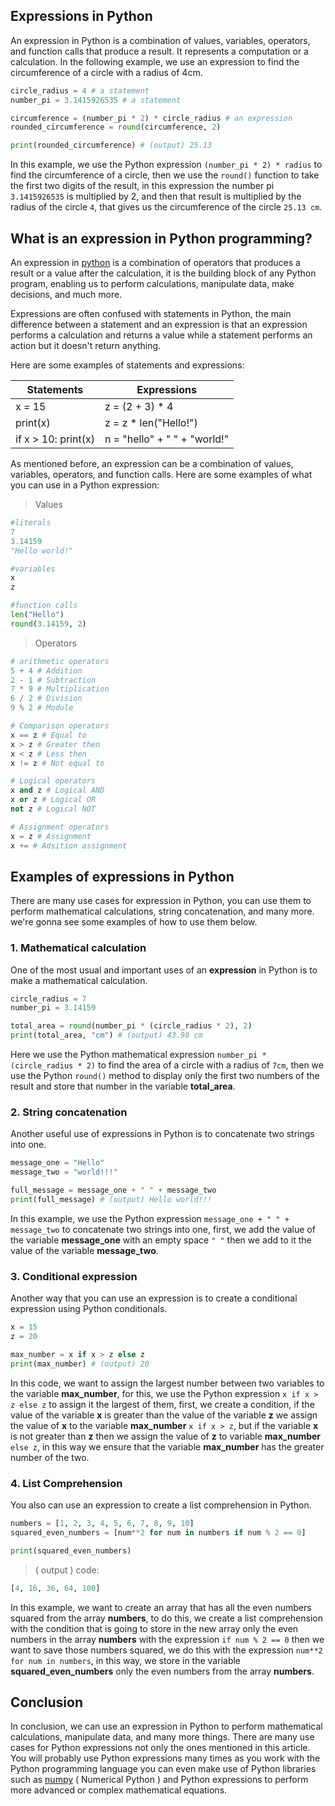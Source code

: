## Expressions in Python

An expression in Python is a combination of values, variables, operators, and function calls that produce a result. It represents a computation or a calculation. In the following example, we use an expression to find the circumference of a circle with a radius of 4cm.

```py
circle_radius = 4 # a statement
number_pi = 3.1415926535 # a statement

circumference = (number_pi * 2) * circle_radius # an expression
rounded_circumference = round(circumference, 2)

print(rounded_circumference) # (output) 25.13
```

In this example, we use the Python expression `(number_pi * 2) * radius` to find the circumference of a circle, then we use the `round()` function to take the first two digits of the result, in this expression the number pi `3.1415926535` is multiplied by 2, and then that result is multiplied by the radius of the circle `4`, that gives us the circumference of the circle `25.13 cm`.

## What is an expression in Python programming?

An expression in [python](https://docs.python.org/3/) is a combination of operators that produces a result or a value after the calculation, it is the building block of any Python program, enabling us to perform calculations, manipulate data, make decisions, and much more. 

Expressions are often confused with statements in Python, the main difference between a statement and an expression is that an expression performs a calculation and returns a value while a statement performs an action but it doesn't return anything.

Here are some examples of statements and expressions:

| Statements          | Expressions                  |
|---------------------|------------------------------|
| x = 15              | z = (2 + 3) * 4              |
| print(x)            | z = z * len("Hello!")        |
| if x > 10: print(x) | n = "hello" + " " + "world!" |
         
As mentioned before, an expression can be a combination of values, variables, operators, and function calls. Here are some examples of what you can use in a Python expression:

> Values
```py
#literals
7
3.14159
"Hello world!"

#variables
x
z

#function calls
len("Hello")
round(3.14159, 2)
```
> Operators
```py
# arithmetic operators
5 + 4 # Addition
2 - 1 # Subtraction
7 * 9 # Multiplication
6 / 2 # Division
9 % 2 # Module

# Comparison operators
x == z # Equal to
x > z # Greater then
x < z # Less then
x != z # Not equal to

# Logical operators
x and z # Logical AND
x or z # Logical OR
not z # Logical NOT

# Assignment operators
x = z # Assignment
x += # Adsition assignment
```

## Examples of expressions in Python

There are many use cases for expression in Python, you can use them to perform mathematical calculations, string concatenation, and many more. we're gonna see some examples of how to use them below.

### 1. Mathematical calculation

One of the most usual and important uses of an **expression** in Python is to make a mathematical calculation.

```py
circle_radius = 7
number_pi = 3.14159

total_area = round(number_pi * (circle_radius * 2), 2)
print(total_area, "cm") # (output) 43.98 cm
```

Here we use the Python mathematical expression `number_pi * (circle_radius * 2)` to find the area of a circle with a radius of `7cm`, then we use the Python `round()` method to display only the first two numbers of the result and store that number in the variable **total_area**.

### 2. String concatenation

Another useful use of expressions in Python is to concatenate two strings into one.

```py
message_one = "Hello"
message_two = "world!!!"

full_message = message_one + " " + message_two
print(full_message) # (output) Hello world!!!
```

In this example, we use the Python expression `message_one + " " + message_two` to concatenate two strings into one, first, we add the value of the variable **message_one** with an empty space `" "` then we add to it the value of the variable **message_two**.

### 3. Conditional expression

Another way that you can use an expression is to create a conditional expression using Python conditionals.

```py
x = 15
z = 20

max_number = x if x > z else z
print(max_number) # (output) 20
```

In this code, we want to assign the largest number between two variables to the variable **max_number**, for this, we use the Python expression `x if x > z else z` to assign it the largest of them, first, we create a condition, if the value of the variable **x** is greater than the value of the variable **z** we assign the value of **x** to the variable **max_number** `x if x > z`, but if the variable **x** is not greater than **z** then we assign the value of **z** to variable **max_number** `else z`, in this way we ensure that the variable **max_number** has the greater number of the two.

### 4. List Comprehension

You also can use an expression to create a list comprehension in Python.


```py
numbers = [1, 2, 3, 4, 5, 6, 7, 8, 9, 10]
squared_even_numbers = [num**2 for num in numbers if num % 2 == 0]

print(squared_even_numbers)
```
> ( output ) code:
```py
[4, 16, 36, 64, 100]
```

In this example, we want to create an array that has all the even numbers squared from the array **numbers**, to do this, we create a list comprehension with the condition that is going to store in the new array only the even numbers in the array **numbers** with the expression `if num % 2 == 0` then we want to save those numbers squared, we do this with the expression `num**2 for num in numbers`, in this way, we store in the variable **squared_even_numbers** only the even numbers from the array **numbers**.

## Conclusion

In conclusion, we can use an expression in Python to perform mathematical calculations, manipulate data, and many more things. There are many use cases for Python expressions not only the ones mentioned in this article. You will probably use Python expressions many times as you work with the Python programming language you can even make use of Python libraries such as [numpy](https://numpy.org/doc/) ( Numerical Python ) and Python expressions to perform more advanced or complex mathematical equations.
